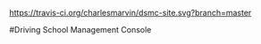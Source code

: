 https://travis-ci.org/charlesmarvin/dsmc-site.svg?branch=master

#Driving School Management Console

